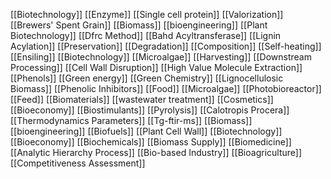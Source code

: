 [[Biotechnology]]
[[Enzyme]]
[[Single cell protein]]
[[Valorization]]
[[Brewers' Spent Grain]]
[[Biomass]]
[[bioengineering]]
[[Plant Biotechnology]]
[[Dfrc Method]]
[[Bahd Acyltransferase]]
[[Lignin Acylation]]
[[Preservation]]
[[Degradation]]
[[Composition]]
[[Self-heating]]
[[Ensiling]]
[[Biotechnology]]
[[Microalgae]]
[[Harvesting]]
[[Downstream Processing]]
[[Cell Wall Disruption]]
[[High Value Molecule Extraction]]
[[Phenols]]
[[Green energy]]
[[Green Chemistry]]
[[Lignocellulosic Biomass]]
[[Phenolic Inhibitors]]
[[Food]]
[[Microalgae]]
[[Photobioreactor]]
[[Feed]]
[[Biomaterials]]
[[wastewater treatment]]
[[Cosmetics]]
[[Bioeconomy]]
[[Biostimulants]]
[[Pyrolysis]]
[[Calotropis Procera]]
[[Thermodynamics Parameters]]
[[Tg-ftir-ms]]
[[Biomass]]
[[bioengineering]]
[[Biofuels]]
[[Plant Cell Wall]]
[[Biotechnology]]
[[Bioeconomy]]
[[Biochemicals]]
[[Biomass Supply]]
[[Biomedicine]]
[[Analytic Hierarchy Process]]
[[Bio-based Industry]]
[[Bioagriculture]]
[[Competitiveness Assessment]]
